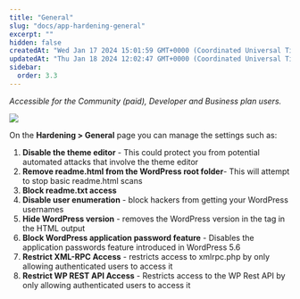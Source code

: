 ```yaml
---
title: "General"
slug: "docs/app-hardening-general"
excerpt: ""
hidden: false
createdAt: "Wed Jan 17 2024 15:01:59 GMT+0000 (Coordinated Universal Time)"
updatedAt: "Thu Jan 18 2024 12:02:47 GMT+0000 (Coordinated Universal Time)"
sidebar:
  order: 3.3
---
```

_Accessible for the Community (paid), Developer and Business plan users._

![](@images/68d17f4-patchstack-hardening-general.png)

On the **Hardening > General** page you can manage the settings such as:

<ol>
<li><b>Disable the theme editor</b> - This could protect you from potential automated attacks that involve the theme editor</li>
<li><b>Remove readme.html from the WordPress root folder</b>- This will attempt to stop basic readme.html scans</li>
<li><b>Block readme.txt access</b></li>
<li><b>Disable user enumeration</b> - block hackers from getting your WordPress usernames</li>
<li><b>Hide WordPress version</b> - removes the WordPress version in the <meta> tag in the HTML output</li>
<li><b>Block WordPress application password feature</b> - Disables the application passwords feature introduced in WordPress 5.6</li>
<li><b>Restrict XML-RPC Access</b> - restricts access to xmlrpc.php by only allowing authenticated users to access it</li>
<li><b>Restrict WP REST API Access</b> - Restricts access to the WP Rest API by only allowing authenticated users to access it</lI>
</ol>
